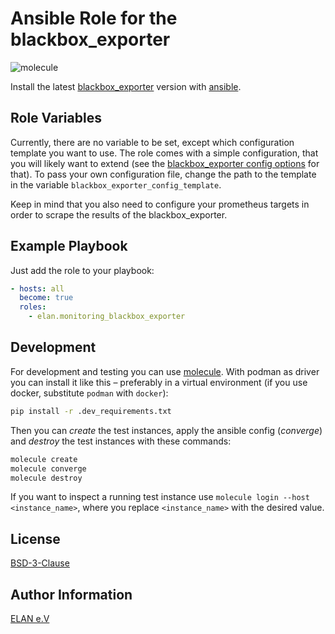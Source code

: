 # Ansible Role for the blackbox_exporter

![molecule](https://github.com/elan-ev/monitoring_loki/actions/workflows/molecule.yml/badge.svg)

Install the latest [blackbox_exporter](https://github.com/prometheus/blackbox_exporter) version with [ansible](https://docs.ansible.com/).

## Role Variables

Currently, there are no variable to be set, except which configuration template you want to use.
The role comes with a simple configuration, that you will likely want to extend (see the [blackbox_exporter config options](https://github.com/prometheus/blackbox_exporter/blob/master/CONFIGURATION.md) for that).
To pass your own configuration file, change the path to the template in the variable `blackbox_exporter_config_template`.

Keep in mind that you also need to configure your prometheus targets in order to scrape the results of the blackbox_exporter.

## Example Playbook

Just add the role to your playbook:

```yaml
- hosts: all
  become: true
  roles:
    - elan.monitoring_blackbox_exporter
```

## Development

For development and testing you can use [molecule](https://molecule.readthedocs.io/en/latest/).
With podman as driver you can install it like this – preferably in a virtual environment (if you use docker, substitute `podman` with `docker`):

```bash
pip install -r .dev_requirements.txt
```

Then you can *create* the test instances, apply the ansible config (*converge*) and *destroy* the test instances with these commands:

```bash
molecule create
molecule converge
molecule destroy
```

If you want to inspect a running test instance use `molecule login --host <instance_name>`, where you replace `<instance_name>` with the desired value.

## License

[BSD-3-Clause](LICENSE)

## Author Information

[ELAN e.V](https://elan-ev.de/)
